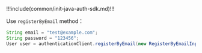 !!!include(common/init-java-auth-sdk.md)!!!


Use `registerByEmail` method：

```java
String email = "test@example.com";
String password = "123456";
User user = authenticationClient.registerByEmail(new RegisterByEmailInput(email, password)).execute();
```
